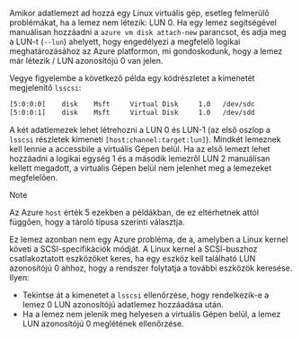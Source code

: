 Amikor adatlemezt ad hozzá egy Linux virtuális gép, esetleg felmerülő problémákat, ha a lemez nem létezik: LUN 0. Ha egy lemez segítségével manuálisan hozzáadni a `azure vm disk attach-new` parancsot, és adja meg a LUN-t (`--lun`) ahelyett, hogy engedélyezi a megfelelő logikai meghatározásához az Azure platformon, mi gondoskodunk, hogy a lemez már létezik / LUN azonosítójú 0 van jelen. 

Vegye figyelembe a következő példa egy kódrészletet a kimenetét megjelenítő `lsscsi`:

```bash
[5:0:0:0]    disk    Msft     Virtual Disk     1.0   /dev/sdc 
[5:0:0:1]    disk    Msft     Virtual Disk     1.0   /dev/sdd 
```

A két adatlemezek lehet létrehozni a LUN 0 és LUN-1 (az első oszlop a `lsscsi` részletek kimeneti `[host:channel:target:lun]`). Mindkét lemeznek kell lennie a accessbile a virtuális Gépen belül. Ha az első lemezt lehet hozzáadni a logikai egység 1 és a második lemezről LUN 2 manuálisan kellett megadott, a virtuális Gépen belül nem jelenhet meg a lemezeket megfelelően.

> [!NOTE]
> Az Azure `host` érték 5 ezekben a példákban, de ez eltérhetnek attól függően, hogy a tároló típusa szerinti választja.
> 
> 

Ez lemez azonban nem egy Azure probléma, de a, amelyben a Linux kernel követi a SCSI-specifikációk módját. A Linux kernel a SCSI-buszhoz csatlakoztatott eszközöket keres, ha egy eszköz kell található LUN azonosítójú 0 ahhoz, hogy a rendszer folytatja a további eszközök keresése. Ilyen:

* Tekintse át a kimenetet a `lsscsi` ellenőrzése, hogy rendelkezik-e a lemez 0 LUN azonosítójú adatlemez hozzáadása után.
* Ha a lemez nem jelenik meg helyesen a virtuális Gépen belül, a lemez LUN azonosítójú 0 meglétének ellenőrzése.

